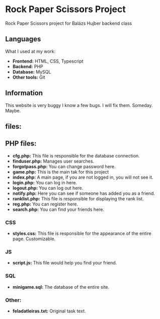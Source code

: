 # Rock Paper Scissors Project
Rock Paper Scissors project for Balázs Hujber backend class

## Languages

What I used at my work:

- **Frontend:** HTML, CSS, Typescript
- **Backend:** PHP
- **Database:** MySQL
- **Other tools:** Git

## Information

This website is very buggy I know a few bugs. I will fix them. Someday. Maybe.

## files:

## PHP files:

- **cfg.php:** This file is responsible for the database connection.
- **finduser.php:** Manages user searches.
- **forgotpass.php:** You can change password here.
- **game.php:** This is the main tak for this project
- **index.php:** A main page, if you are not logged in, you will not see it.
- **login.php:** You can log in here.
- **logout.php:** You can log out here.
- **notify.php:** Here you can see if someone has added you as a friend.
- **ranklist.php:** This file is responsible for displaying the rank list.
- **reg.php:** You can register here.
- **search.php:** You can find your friends here.

### CSS

- **styles.css:** This file is responsible for the appearance of the entire page. Customizable.

### JS

- **script.js:** This file would help you find your friend.

### SQL

- **minigame.sql:** The database of the entire site.

### Other:

- **feladatleiras.txt:** Original task text.